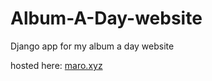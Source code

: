 Album-A-Day-website
===================

Django app for my album a day website

hosted here: [maro.xyz](http://maro.xyz)

